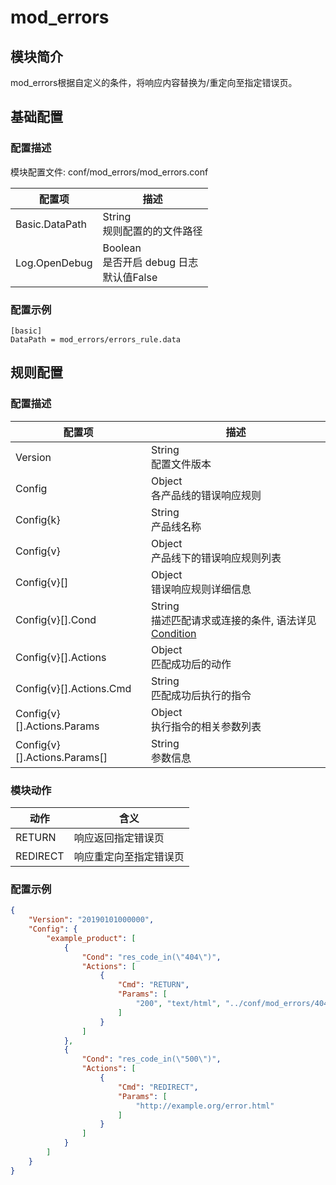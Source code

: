 # mod_errors

## 模块简介 

mod_errors根据自定义的条件，将响应内容替换为/重定向至指定错误页。

## 基础配置
### 配置描述
模块配置文件: conf/mod_errors/mod_errors.conf

| 配置项                | 描述                                        |
| ---------------------| ------------------------------------------- |
| Basic.DataPath            | String<br>规则配置的的文件路径 |
| Log.OpenDebug           | Boolean<br>是否开启 debug 日志<br>默认值False |

### 配置示例
```
[basic]
DataPath = mod_errors/errors_rule.data
```

## 规则配置
### 配置描述

| 配置项  | 描述                                                           |
| ------- | -------------------------------------------------------------- |
| Version | String<br>配置文件版本 |
| Config | Object<br>各产品线的错误响应规则 |
| Config{k} | String<br>产品线名称 |
| Config{v} | Object<br>产品线下的错误响应规则列表 |
| Config{v}[] | Object<br>错误响应规则详细信息 |
| Config{v}[].Cond | String<br>描述匹配请求或连接的条件, 语法详见[Condition](../../condition/condition_grammar.md) |
| Config{v}[].Actions | Object<br>匹配成功后的动作|
| Config{v}[].Actions.Cmd | String<br>匹配成功后执行的指令 |
| Config{v}[].Actions.Params | Object<br>执行指令的相关参数列表 |
| Config{v}[].Actions.Params[] | String<br>参数信息 |

### 模块动作
| 动作     | 含义                 |
| -------- | ---------------------- |
| RETURN   | 响应返回指定错误页     |
| REDIRECT | 响应重定向至指定错误页 |

### 配置示例
```json
{
    "Version": "20190101000000",
    "Config": {
        "example_product": [
            {
                "Cond": "res_code_in(\"404\")",
                "Actions": [
                    {
                        "Cmd": "RETURN",
                        "Params": [
                            "200", "text/html", "../conf/mod_errors/404.html"
                        ]
                    }
                ]
            },
            {
                "Cond": "res_code_in(\"500\")",
                "Actions": [
                    {
                        "Cmd": "REDIRECT",
                        "Params": [
                            "http://example.org/error.html"
                        ]
                    }
                ]
            }
        ]
    }
}
```

